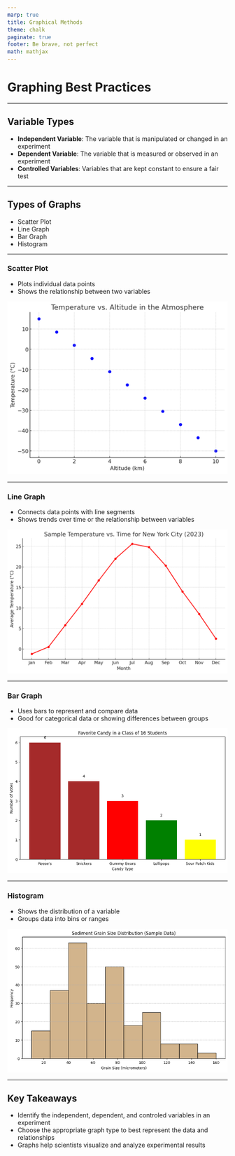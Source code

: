 ```yaml
---
marp: true
title: Graphical Methods
theme: chalk
paginate: true
footer: Be brave, not perfect
math: mathjax
---
```


<style>
img[alt~="center"] {
  display: block;
  margin: 0 auto;
}
</style>


# Graphing Best Practices <!--fit--->

---

## Variable Types

- **Independent Variable**: The variable that is manipulated or changed in an experiment
- **Dependent Variable**: The variable that is measured or observed in an experiment  
- **Controlled Variables**: Variables that are kept constant to ensure a fair test

---

## Types of Graphs

- Scatter Plot
- Line Graph
- Bar Graph 
- Histogram

---

### Scatter Plot
- Plots individual data points
- Shows the relationship between two variables

![bg fit right](image.png)

---

### Line Graph
- Connects data points with line segments
- Shows trends over time or the relationship between variables

![bg fit right](image-1.png)

---

### Bar Graph
- Uses bars to represent and compare data
- Good for categorical data or showing differences between groups

![bg fit right](image-4.png)

---

### Histogram
- Shows the distribution of a variable
- Groups data into bins or ranges

![bg fight right](image-3.png)


---

## Key Takeaways

- Identify the independent, dependent, and controled variables in an experiment
- Choose the appropriate graph type to best represent the data and relationships
- Graphs help scientists visualize and analyze experimental results
